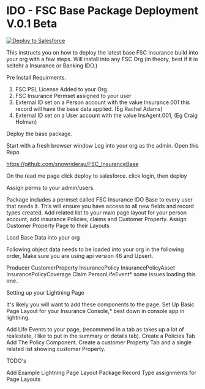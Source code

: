 # IDO - FSC Base Package Deployment V.0.1 Beta 

<a href="https://githubsfdeploy.herokuapp.com?owner=snowriderau&repo=FSC_InsuranceBase&ref=master">
  <img alt="Deploy to Salesforce"
       src="https://raw.githubusercontent.com/afawcett/githubsfdeploy/master/deploy.png">
</a>

This instructs you on how to deploy the latest base FSC Insurance build into your org with a few steps. Will install into any FSC Org (in theory, best if it io seitehr a Insurance or Banking IDO.)

Pre Install Requirments.

1. FSC PSL License Added to your Org. 
2. FSC Insurance Permset assigned to your user
3. External ID set on a Person account with the value Insurance.001 this record will have the base data applied. (Eg Rachel Adams)
4. External ID set on a User account with the value InsAgent.001, (Eg Craig Holman)

Deploy the base package.

Start with a fresh browser window
Log into your org as the admin.
Open this Repo 

https://github.com/snowriderau/FSC_InsuranceBase

On the read me page click deploy to salesforce. click login, then deploy 

Assign perms to your admin/users. 

Package includes a permset called  FSC Insurance IDO Base to every user that needs it. 
This will ensure you have access to all new fields and record types created. 
Add related list to your main page layout for your person account, add insurance Policies, claims and Customer Property.
Assign Customer Property Page to their Layouts

Load Base Data into your org

Following object data needs to be loaded into your org in the following order, Make sure you are using api version 46 and Upsert.

Producer 
CustomerProperty
InsurancePolicy
InsurancePolicyAsset
InsurancePolicyCoverage
Claim
PersonLifeEvent* some issues loading this one.. 


Setting up your Lightning Page

It's likely you will want to add these components to the page. 
Set Up Basic Page Layout for your Insurance Console,* best down in console app in lightning.

Add Life Events to your page, (recommend in a tab as takes up a lot of realestate, I like to put in the summary or details tab).
Create a Policies Tab
Add The Policy Component.
Create a customer Property Tab and a single related list showing customer Property.

TODO's

Add Example Lightning Page Layout
Package Record Type assignments for Page Layouts



